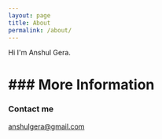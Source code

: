 ```yaml
---
layout: page
title: About
permalink: /about/
---
```


Hi I'm Anshul Gera.

# ### More Information



### Contact me

[anshulgera@gmail.com](mailto:anshul@gera.com)
